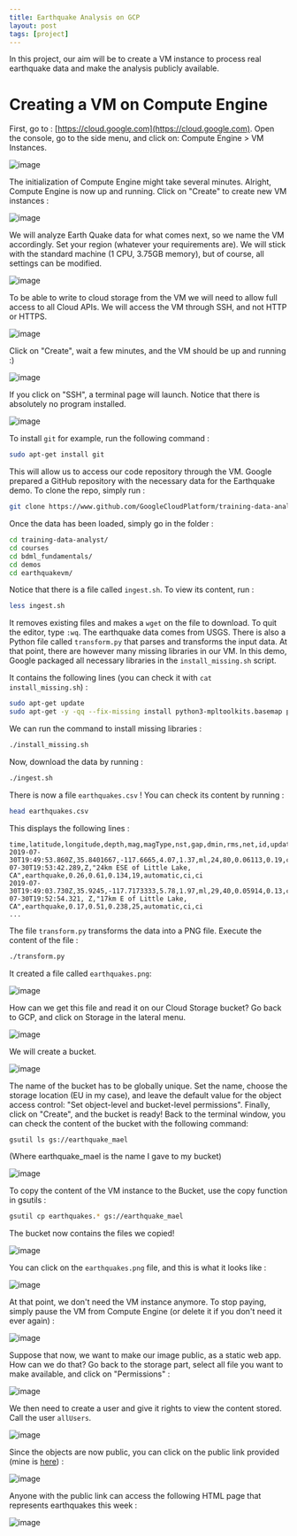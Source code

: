 ```yaml
---
title: Earthquake Analysis on GCP
layout: post
tags: [project]
---
```


In this project, our aim will be to create a VM instance to process real earthquake data and make the analysis publicly available.

# Creating a VM on Compute Engine

First, go to : [https://cloud.google.com](https://cloud.google.com). Open the console, go to the side menu, and click on: Compute Engine > VM Instances.

![image](https://maelfabien.github.io/assets/images/gcp_6.jpg)

The initialization of Compute Engine might take several minutes. Alright, Compute Engine is now up and running. Click on "Create" to create new VM instances :

![image](https://maelfabien.github.io/assets/images/gcp_7.jpg)

We will analyze Earth Quake data for what comes next, so we name the VM accordingly. Set your region (whatever your requirements are). We will stick with the standard machine (1 CPU, 3.75GB memory), but of course, all settings can be modified. 

![image](https://maelfabien.github.io/assets/images/gcp_8.jpg)

To be able to write to cloud storage from the VM we will need to allow full access to all Cloud APIs. We will access the VM through SSH, and not HTTP or HTTPS.

![image](https://maelfabien.github.io/assets/images/gcp_9.jpg)

Click on "Create", wait a few minutes, and the VM should be up and running :)

![image](https://maelfabien.github.io/assets/images/gcp_10.jpg)

If you click on "SSH", a terminal page will launch. Notice that there is absolutely no program installed.

![image](https://maelfabien.github.io/assets/images/gcp_11.jpg)

To install `git` for example, run the following command :

```bash
sudo apt-get install git
```

This will allow us to access our code repository through the VM. Google prepared a GitHub repository with the necessary data for the Earthquake demo. To clone the repo, simply run :

```bash
git clone https://www.github.com/GoogleCloudPlatform/training-data-analyst
```

Once the data has been loaded, simply go in the folder :

```bash
cd training-data-analyst/
cd courses
cd bdml_fundamentals/
cd demos
cd earthquakevm/
```

Notice that there is a file called  `ingest.sh`. To view its content, run : 

```bash
less ingest.sh
```

It removes existing files and makes a `wget` on the file to download. To quit the editor, type `:wq`. The earthquake data comes from USGS. There is also a Python file called `transform.py` that parses and transforms the input data. At that point, there are however many missing libraries in our VM. In this demo, Google packaged all necessary libraries in the `install_missing.sh` script. 

It contains the following lines (you can check it with `cat install_missing.sh`) :

```bash
sudo apt-get update
sudo apt-get -y -qq --fix-missing install python3-mpltoolkits.basemap python3-numpy python3-matplotlib python3-requests
```

We can run the command to install missing libraries : 

```bash
./install_missing.sh
```

Now, download the data by running : 

```bash
./ingest.sh 
```

There is now a file `earthquakes.csv` ! You can check its content by running :

```bash
head earthquakes.csv
```

This displays the following lines :

```
time,latitude,longitude,depth,mag,magType,nst,gap,dmin,rms,net,id,updated,place,type,horizontalError,depthError,mag,Error,magNst,status,locationSource,magSource
2019-07-30T19:49:53.860Z,35.8401667,-117.6665,4.07,1.37,ml,24,80,0.06113,0.19,ci,ci38673143,2019-07-30T19:53:42.289,Z,"24km ESE of Little Lake, CA",earthquake,0.26,0.61,0.134,19,automatic,ci,ci
2019-07-30T19:49:03.730Z,35.9245,-117.7173333,5.78,1.97,ml,29,40,0.05914,0.13,ci,ci38673135,2019-07-30T19:52:54.321, Z,"17km E of Little Lake, CA",earthquake,0.17,0.51,0.238,25,automatic,ci,ci
...
```

The file `transform.py` transforms the data into a PNG file. Execute the content of the file :


```bash
./transform.py
```

It created a file called `earthquakes.png`:

![image](https://maelfabien.github.io/assets/images/gcp_12.jpg)

How can we get this file and read it on our Cloud Storage bucket? Go back to GCP, and click on Storage in the lateral menu. 

![image](https://maelfabien.github.io/assets/images/gcp_13.jpg)

We will create a bucket.

![image](https://maelfabien.github.io/assets/images/gcp_14.jpg)

The name of the bucket has to be globally unique. Set the name, choose the storage location (EU in my case), and leave the default value for the object access control: "Set object-level and bucket-level permissions". Finally, click on "Create", and the bucket is ready! Back to the terminal window, you can check the content of the bucket with the following command:

```bash
gsutil ls gs://earthquake_mael
```

(Where earthquake_mael is the name I gave to my bucket)

![image](https://maelfabien.github.io/assets/images/gcp_15.jpg)

To copy the content of the VM instance to the Bucket, use the copy function in gsutils :

```bash
gsutil cp earthquakes.* gs://earthquake_mael
```

The bucket now contains the files we copied!

![image](https://maelfabien.github.io/assets/images/gcp_16.jpg)

You can click on the `earthquakes.png` file, and this is what it looks like :

![image](https://maelfabien.github.io/assets/images/earthquakes.jpg)

At that point, we don't need the VM instance anymore. To stop paying, simply pause the VM from Compute Engine (or delete it if you don't need it ever again) :

![image](https://maelfabien.github.io/assets/images/gcp_17.jpg)

Suppose that now, we want to make our image public, as a static web app. How can we do that? Go back to the storage part, select all file you want to make available, and click on "Permissions" :

![image](https://maelfabien.github.io/assets/images/gcp_18.jpg)

We then need to create a user and give it rights to view the content stored. Call the user `allUsers`.

![image](https://maelfabien.github.io/assets/images/gcp_19.jpg)

Since the objects are now public, you can click on the public link provided (mine is [here](https://storage.googleapis.com/earthquake_mael/earthquakes.htm)) :

![image](https://maelfabien.github.io/assets/images/gcp_20.jpg)

Anyone with the public link can access the following HTML page that represents earthquakes this week :

![image](https://maelfabien.github.io/assets/images/gcp_21.jpg)
